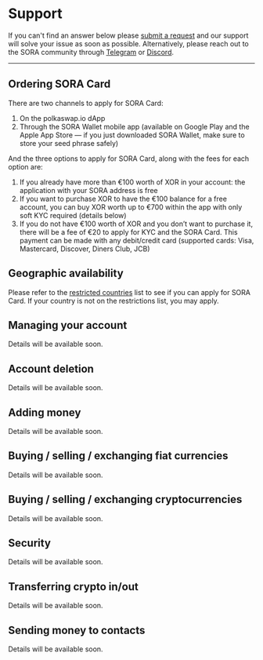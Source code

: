 # Support

If you can't find an answer below please [submit a request](/request-feature) and our support will solve your issue as soon as possible. Alternatively, please reach out to the SORA community through [Telegram](https://t.me/sora_xor) or [Discord](https://t.co/AKzRnWBGzz).

---

## Ordering SORA Card

There are two channels to apply for SORA Card:

1. On the polkaswap.io dApp
2. Through the SORA Wallet mobile app (available on Google Play and the Apple App Store — if you just downloaded SORA Wallet, make sure to store your seed phrase safely)

And the three options to apply for SORA Card, along with the fees for each option are:

1. If you already have more than €100 worth of XOR in your account: the application with your SORA address is free
2. If you want to purchase XOR to have the €100 balance for a free account, you can buy XOR worth up to €700 within the app with only soft KYC required (details below)
3. If you do not have €100 worth of XOR and you don’t want to purchase it, there will be a fee of €20 to apply for KYC and the SORA Card. This payment can be made with any debit/credit card (supported cards: Visa, Mastercard, Discover, Diners Club, JCB)

## Geographic availability

Please refer to the [restricted countries](/blacklist) list to see if you can apply for SORA Card. If your country is not on the restrictions list, you may apply.

## Managing your account

Details will be available soon.

## Account deletion

Details will be available soon.

## Adding money

Details will be available soon.

## Buying / selling / exchanging fiat currencies

Details will be available soon.

## Buying / selling / exchanging cryptocurrencies

Details will be available soon.

## Security

Details will be available soon.

## Transferring crypto in/out

Details will be available soon.

## Sending money to contacts

Details will be available soon.
